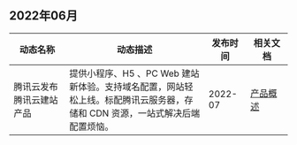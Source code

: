 ## 2022年06月

<table >
<thead>
<tr>
<th width="20%">动态名称</th>
<th width="50%">动态描述</th>
 <th width="15%">发布时间</th>  
<th width="15%">相关文档</th>
</tr>
</thead>
<tbody><tr>
<td>腾讯云发布腾讯云建站产品</td>
<td >提供小程序、H5 、PC Web 建站新体验。支持域名配置，网站轻松上线。标配腾讯云服务器，存储和 CDN 资源，一站式解决后端配置烦恼。</td>
 <td>2022-07</td> 
<td><a href="https://cloud.tencent.com/document/product/1598/76177">产品概述</a></td>
</tr>
</tbody></table>

